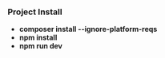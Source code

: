 ### Project Install

-   **composer install --ignore-platform-reqs**
-   **npm install**
-   **npm run dev**
